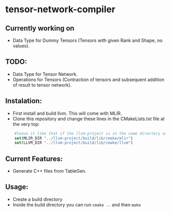 # tensor-network-compiler

## Currently working on
- Data Type for Dummy Tensors (Tensors with given Rank and Shape, no values).

## TODO:
- Data Type for Tensor Network.
- Operations for Tensors (Contraction of tensors and subsequent addition of result to tensor network).

## Instalation:
- First install and build llvm. This will come with MLIR.
- Clone this repository and change these lines in the CMakeLists.txt file at the very top:
``` cmake
    #leave it like that if the llvm-project is in the same directory as this project
    set(MLIR_DIR "../llvm-project/build/lib/cmake/mlir")
    set(LLVM_DIR "../llvm-project/build/lib/cmake/llvm")
```

## Current Features:
- Generate C++ files from TableGen.

## Usage:
- Create a build directory
- Inside the build directory you can run `cmake ..` and then `make`